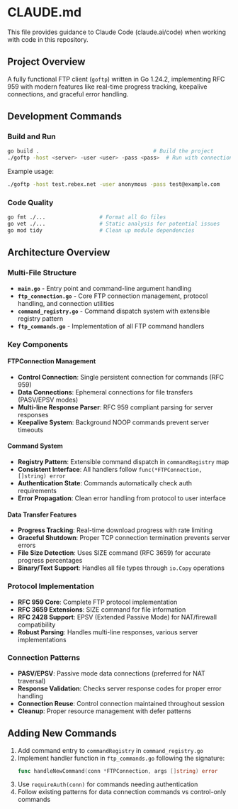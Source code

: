 # CLAUDE.md

This file provides guidance to Claude Code (claude.ai/code) when working with code in this repository.

## Project Overview

A fully functional FTP client (`goftp`) written in Go 1.24.2, implementing RFC 959 with modern features like real-time progress tracking, keepalive connections, and graceful error handling.

## Development Commands

### Build and Run
```bash
go build .                                    # Build the project
./goftp -host <server> -user <user> -pass <pass>  # Run with connection parameters
```

Example usage:
```bash
./goftp -host test.rebex.net -user anonymous -pass test@example.com
```

### Code Quality
```bash
go fmt ./...                 # Format all Go files
go vet ./...                 # Static analysis for potential issues
go mod tidy                  # Clean up module dependencies
```

## Architecture Overview

### Multi-File Structure
- **`main.go`** - Entry point and command-line argument handling
- **`ftp_connection.go`** - Core FTP connection management, protocol handling, and connection utilities
- **`command_registry.go`** - Command dispatch system with extensible registry pattern
- **`ftp_commands.go`** - Implementation of all FTP command handlers

### Key Components

#### FTPConnection Management
- **Control Connection**: Single persistent connection for commands (RFC 959)
- **Data Connections**: Ephemeral connections for file transfers (PASV/EPSV modes)
- **Multi-line Response Parser**: RFC 959 compliant parsing for server responses
- **Keepalive System**: Background NOOP commands prevent server timeouts

#### Command System
- **Registry Pattern**: Extensible command dispatch in `commandRegistry` map
- **Consistent Interface**: All handlers follow `func(*FTPConnection, []string) error`
- **Authentication State**: Commands automatically check auth requirements
- **Error Propagation**: Clean error handling from protocol to user interface

#### Data Transfer Features
- **Progress Tracking**: Real-time download progress with rate limiting
- **Graceful Shutdown**: Proper TCP connection termination prevents server errors
- **File Size Detection**: Uses SIZE command (RFC 3659) for accurate progress percentages
- **Binary/Text Support**: Handles all file types through `io.Copy` operations

### Protocol Implementation
- **RFC 959 Core**: Complete FTP protocol implementation
- **RFC 3659 Extensions**: SIZE command for file information
- **RFC 2428 Support**: EPSV (Extended Passive Mode) for NAT/firewall compatibility
- **Robust Parsing**: Handles multi-line responses, various server implementations

### Connection Patterns
- **PASV/EPSV**: Passive mode data connections (preferred for NAT traversal)
- **Response Validation**: Checks server response codes for proper error handling
- **Connection Reuse**: Control connection maintained throughout session
- **Cleanup**: Proper resource management with defer patterns

## Adding New Commands

1. Add command entry to `commandRegistry` in `command_registry.go`
2. Implement handler function in `ftp_commands.go` following the signature:
   ```go
   func handleNewCommand(conn *FTPConnection, args []string) error
   ```
3. Use `requireAuth(conn)` for commands needing authentication
4. Follow existing patterns for data connection commands vs control-only commands